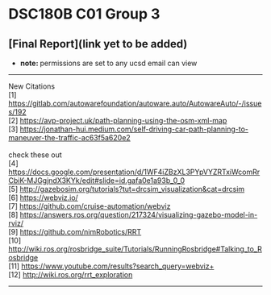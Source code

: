 # DSC180B C01 Group 3

## [Final Report](link yet to be added)
* <b>note: </b> permissions are set to any ucsd email can view


***
New Citations <br/>
[1] https://gitlab.com/autowarefoundation/autoware.auto/AutowareAuto/-/issues/192 <br/>
[2] https://avp-project.uk/path-planning-using-the-osm-xml-map <br/>
[3] https://jonathan-hui.medium.com/self-driving-car-path-planning-to-maneuver-the-traffic-ac63f5a620e2 <br/>
<br/>
check these out <br/>
[4] https://docs.google.com/presentation/d/1WF4iZBzXL3PYpVYZRTxiWcomRrCbiK-MJGgjndX3KYk/edit#slide=id.gafa0e1a93b_0_0 <br/>
[5] http://gazebosim.org/tutorials?tut=drcsim_visualization&cat=drcsim <br/>
[6] https://webviz.io/ <br/>
[7] https://github.com/cruise-automation/webviz <br/>
[8] https://answers.ros.org/question/217324/visualizing-gazebo-model-in-rviz/ <br/>
[9] https://github.com/nimRobotics/RRT <br/>
[10] http://wiki.ros.org/rosbridge_suite/Tutorials/RunningRosbridge#Talking_to_Rosbridge <br/>
[11] https://www.youtube.com/results?search_query=webviz+ <br/> 
[12] http://wiki.ros.org/rrt_exploration <br/>


***

